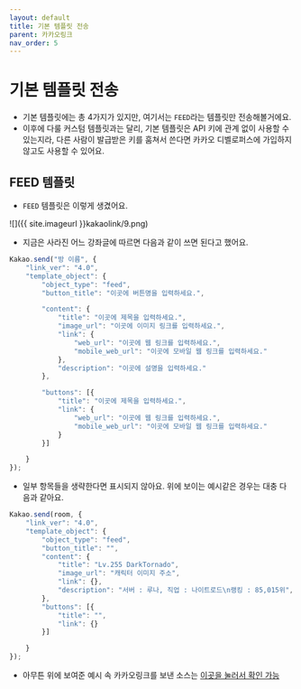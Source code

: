 ```yaml
---
layout: default
title: 기본 템플릿 전송
parent: 카카오링크
nav_order: 5
---
```


# 기본 템플릿 전송

* 기본 템플릿에는 총 4가지가 있지만, 여기서는 `FEED`라는 템플릿만 전송해볼거에요.
* 이후에 다룰 커스텀 템플릿과는 달리, 기본 템플릿은 API 키에 관계 없이 사용할 수 있는지라, 다른 사람이 발급받은 키를 훔쳐서 쓴다면 카카오 디벨로퍼스에 가입하지 않고도 사용할 수 있어요.

## FEED 템플릿

* `FEED` 템플릿은 이렇게 생겼어요.

![]({{ site.imageurl }}kakaolink/9.png)


* 지금은 사라진 어느 강좌글에 따르면 다음과 같이 쓰면 된다고 했어요.

```javascript
Kakao.send("방 이름", {
    "link_ver": "4.0",
    "template_object": {
        "object_type": "feed",
        "button_title": "이곳에 버튼명을 입력하세요.",

        "content": {
            "title": "이곳에 제목을 입력하세요.",
            "image_url": "이곳에 이미지 링크를 입력하세요.",
            "link": {
                "web_url": "이곳에 웹 링크를 입력하세요.",
                "mobile_web_url": "이곳에 모바일 웹 링크를 입력하세요."
            },
            "description": "이곳에 설명을 입력하세요."
        },

        "buttons": [{
            "title": "이곳에 제목을 입력하세요.",
            "link": {
                "web_url": "이곳에 웹 링크를 입력하세요.",
                "mobile_web_url": "이곳에 모바일 웹 링크를 입력하세요."
            }
        }]

    }
});
```


* 일부 항목들을 생략한다면 표시되지 않아요. 위에 보이는 예시같은 경우는 대충 다음과 같아요.

```javascript
Kakao.send(room, {
    "link_ver": "4.0",
    "template_object": {
        "object_type": "feed",
        "button_title": "",
        "content": {
            "title": "Lv.255 DarkTornado",
            "image_url": "캐릭터 이미지 주소",
            "link": {},
            "description": "서버 : 루나, 직업 : 나이트로드\n랭킹 : 85,015위",
        },
        "buttons": [{
            "title": "",
            "link": {}
        }]

    }
});
```


* 아무튼 위에 보여준 예시 속 카카오링크를 보낸 소스는 [이곳을 눌러서 확인 가능](https://github.com/DarkTornado/KakaoTalkBot-Examples/blob/master/MapleStoryCharInfo.js)